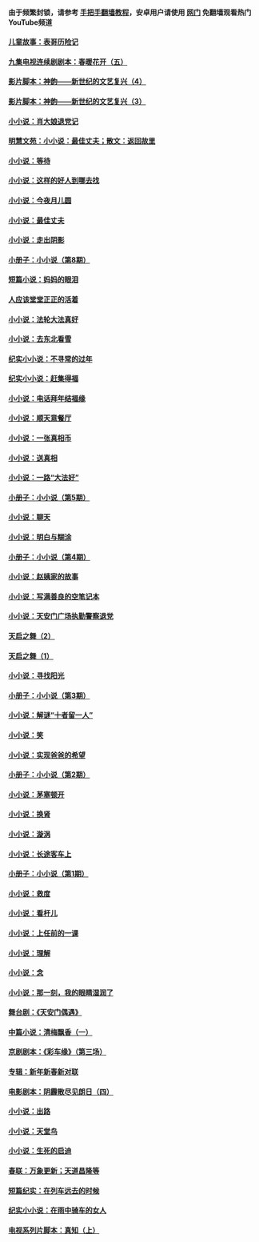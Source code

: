 #### 由于频繁封锁，请参考 [手把手翻墙教程](https://github.com/gfw-breaker/guides/wiki/)，安卓用户请使用 [网门](https://github.com/gfw-breaker/nogfw/blob/master/dl.md?t=04290900) 免翻墙观看热门YouTube频道 

#### [儿童故事：表哥历险记](../pages/328/383535.md?t=04290900) 

#### [九集电视连续剧剧本：春暖花开（五）](../pages/328/275919.md?t=04290900) 

#### [影片脚本：神韵——新世纪的文艺复兴（4）](../pages/328/266089.md?t=04290900) 

#### [影片脚本：神韵——新世纪的文艺复兴（3）](../pages/328/266087.md?t=04290900) 

#### [小小说：肖大娘退党记](../pages/328/239807.md?t=04290900) 

#### [明慧文苑：小小说：最佳丈夫；散文：返回故里](../pages/328/3439.md?t=04290900) 

#### [小小说：等待](../pages/328/223927.md?t=04290900) 

#### [小小说：这样的好人到哪去找](../pages/328/209396.md?t=04290900) 

#### [小小说：今夜月儿圆](../pages/328/193588.md?t=04290900) 

#### [小小说：最佳丈夫](../pages/328/190938.md?t=04290900) 

#### [小小说：走出阴影](../pages/328/190744.md?t=04290900) 

#### [小册子：小小说（第8期）](../pages/328/188202.md?t=04290900) 

#### [短篇小说：妈妈的眼泪](../pages/328/187712.md?t=04290900) 

#### [人应该堂堂正正的活着](../pages/328/182430.md?t=04290900) 

#### [小小说：法轮大法真好](../pages/328/174669.md?t=04290900) 

#### [小小说：去东北看雪](../pages/328/173882.md?t=04290900) 

#### [纪实小小说：不寻常的过年](../pages/328/173187.md?t=04290900) 

#### [纪实小小说：赶集得福](../pages/328/172652.md?t=04290900) 

#### [小小说：电话拜年结福缘](../pages/328/172533.md?t=04290900) 

#### [小小说：顺天意餐厅](../pages/328/170182.md?t=04290900) 

#### [小小说：一张真相币](../pages/328/169410.md?t=04290900) 

#### [小小说：送真相](../pages/328/166713.md?t=04290900) 

#### [小小说：一路“大法好”](../pages/328/162016.md?t=04290900) 

#### [小册子：小小说（第5期）](../pages/328/161131.md?t=04290900) 

#### [小小说：聊天](../pages/328/159640.md?t=04290900) 

#### [小小说：明白与糊涂](../pages/328/158101.md?t=04290900) 

#### [小册子：小小说（第4期）](../pages/328/158006.md?t=04290900) 

#### [小小说：赵姨家的故事](../pages/328/157843.md?t=04290900) 

#### [小小说：写满善良的空笔记本](../pages/328/157382.md?t=04290900) 

#### [小小说：天安门广场执勤警察退党](../pages/328/156982.md?t=04290900) 

#### [天启之舞（2）](../pages/328/153440.md?t=04290900) 

#### [天启之舞（1）](../pages/328/153439.md?t=04290900) 

#### [小小说：寻找阳光](../pages/328/153065.md?t=04290900) 

#### [小册子：小小说（第3期）](../pages/328/151715.md?t=04290900) 

#### [小小说：解谜“十者留一人”](../pages/328/148967.md?t=04290900) 

#### [小小说：笑](../pages/328/148905.md?t=04290900) 

#### [小小说：实现爸爸的希望](../pages/328/148096.md?t=04290900) 

#### [小册子：小小说（第2期）](../pages/328/147214.md?t=04290900) 

#### [小小说：茅塞顿开](../pages/328/147030.md?t=04290900) 

#### [小小说：换肾](../pages/328/146770.md?t=04290900) 

#### [小小说：漩涡](../pages/328/146683.md?t=04290900) 

#### [小小说：长途客车上](../pages/328/145076.md?t=04290900) 

#### [小册子：小小说（第1期）](../pages/328/143963.md?t=04290900) 

#### [小小说：救度](../pages/328/143927.md?t=04290900) 

#### [小小说：看杆儿](../pages/328/142137.md?t=04290900) 

#### [小小说：上任前的一课](../pages/328/140808.md?t=04290900) 

#### [小小说：理解](../pages/328/140476.md?t=04290900) 

#### [小小说：念](../pages/328/139513.md?t=04290900) 

#### [小小说：那一刻，我的眼睛湿润了](../pages/328/138476.md?t=04290900) 

#### [舞台剧：《天安门偶遇》](../pages/328/117155.md?t=04290900) 

#### [中篇小说：清梅飘香（一）](../pages/328/101058.md?t=04290900) 

#### [京剧剧本：《彩车缘》（第三场）](../pages/328/96434.md?t=04290900) 

#### [专辑：新年新春新对联](../pages/328/94991.md?t=04290900) 

#### [电影剧本：阴霾散尽见朗日（四）](../pages/328/87081.md?t=04290900) 

#### [小小说：出路](../pages/328/84848.md?t=04290900) 

#### [小小说：天堂鸟](../pages/328/83084.md?t=04290900) 

#### [小小说：生死的启迪](../pages/328/70977.md?t=04290900) 

#### [春联：万象更新；天道昌隆等](../pages/328/64588.md?t=04290900) 

#### [短篇纪实：在列车远去的时候](../pages/328/62641.md?t=04290900) 

#### [纪实小小说：在雨中骑车的女人](../pages/328/56184.md?t=04290900) 

#### [电视系列片脚本：真知（上） ](../pages/328/55277.md?t=04290900) 

